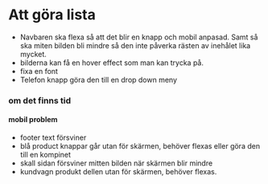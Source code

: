 # Att göra lista 
* Navbaren ska flexa så att det blir en knapp och mobil anpasad. Samt så ska miten bilden bli mindre så den inte påverka rästen av inehålet lika mycket.
* bilderna kan få en hover effect som man kan trycka på. 
* fixa en font 
* Telefon knapp göra den till en drop down meny 

### om det finns tid
#### mobil problem 
* footer text försviner
* blå product knappar går utan för skärmen, behöver flexas eller göra den till en kompinet
*  skall sidan försviner mitten bilden när skärmen blir mindre 
* kundvagn produkt dellen utan för skärmen, behöver flexas.
